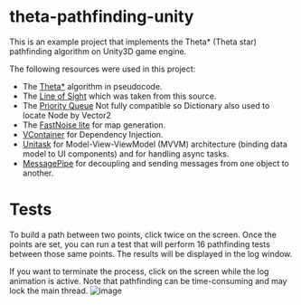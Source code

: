 # theta-pathfinding-unity
This is an example project that implements the Theta* (Theta star) pathfinding algorithm on Unity3D game engine.

The following resources were used in this project:
* The [Theta*](https://en.wikipedia.org/wiki/Theta*) algorithm in pseudocode.
* The [Line of Sight](https://news.movel.ai/theta-star) which was taken from this source.
* The [Priority Queue](https://github.com/BlueRaja/High-Speed-Priority-Queue-for-C-Sharp) Not fully compatible so Dictionary also used to locate Node by Vector2
* The [FastNoise lite](https://github.com/Auburn/FastNoise) for map generation.
* [VContainer](vcontainer.hadashikick.jp/) for Dependency Injection.
* [Unitask](https://github.com/Cysharp/UniTask) for Model-View-ViewModel (MVVM) architecture (binding data model to UI components) and for handling async tasks.
* [MessagePipe](https://github.com/Cysharp/MessagePipe) for decoupling and sending messages from one object to another.

# Tests
To build a path between two points, click twice on the screen. 
Once the points are set, you can run a test that will perform 16 pathfinding tests between those same points. 
The results will be displayed in the log window.

If you want to terminate the process, click on the screen while the log animation is active. Note that pathfinding can be time-consuming and may lock the main thread.
![image](https://user-images.githubusercontent.com/1671030/225972409-bb031c2d-3743-4697-b2f2-7af2600d9a44.png)

